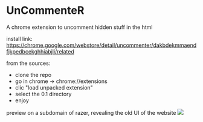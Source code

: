 # UnCommenteR
A chrome extension to uncomment hidden stuff in the html

install link: https://chrome.google.com/webstore/detail/uncommenter/dakbdekmmaendfjkpedbcekghhiabjli/related

from the sources: 
- clone the repo
- go in chrome -> chrome://extensions
- clic "load unpacked extension"
- select the 0.1 directory
- enjoy


preview on a subdomain of razer, revealing the old UI of the website
<img src="./images/example.gif"/>
